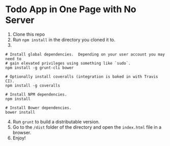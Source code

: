 Todo App in One Page with No Server
===================================

1. Clone this repo
2. Run `npm install` in the directory you cloned it to.
3. 
```
# Install global dependencies.  Depending on your user account you may need to
# gain elevated privileges using something like `sudo`.
npm install -g grunt-cli bower

# Optionally install coveralls (integration is baked in with Travis CI).
npm install -g coveralls

# Install NPM dependencies.
npm install

# Install Bower dependencies.
bower install
```
4. Run `grunt` to build a distributable version.
5. Go to the `/dist` folder of the directory and open the `index.html` file in a browser.
6. Enjoy!